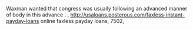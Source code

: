Waxman wanted that congress was usually following an advanced manner of body in this advance . ,  http://usaloans.posterous.com/faxless-instant-payday-loans online faxless payday loans,  7502, 